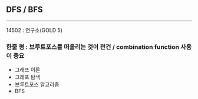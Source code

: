 ## DFS / BFS

---

14502 : 연구소(GOLD 5)

### 한줄 평 : 브루트포스를 떠올리는 것이 관건 / combination function 사용이 중요

- 그래프 이론
- 그래프 탐색
- 브루트포스 알고리즘
- BFS
